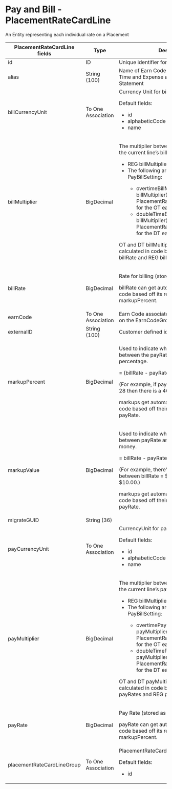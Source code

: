 # Pay and Bill - PlacementRateCardLine

An Entity representing each individual rate on a Placement


<table>
    <colgroup>
        <col width="20%" />
        <col width="20%" />
        <col width="20%" />
        <col width="20%" />
        <col width="20%" />
    </colgroup>
    <thead>
        <tr class="header">
            <th>PlacementRateCardLine fields</th>
            <th>Type</th>
            <th>Description</th>
            <th>Not null</th>
            <th>Read-only</th>
        </tr>
    </thead>
    <tbody>
        <tr class="even">
            <td>id</td>
            <td>ID</td>
            <td>Unique identifier for this entity.</td>
            <td>X</td>
            <td>X</td>
        </tr>
        <tr class="odd">
            <td>alias</td>
            <td>String (100)</td>
            <td>Name of Earn Code that will be displayed in Time and Expense and on the Invoice Statement</td>
            <td>X</td>
            <td></td>
        </tr>
        <tr class="even">
            <td>billCurrencyUnit</td>
            <td>To One Association</td>
            <td>Currency Unit for billing
                <p>Default fields:</p>
                <ul>
                    <li>id</li>
                    <li>alphabeticCode</li>
                    <li>name</li>
                </ul>                
            </td>
            <td></td>
            <td></td>
        </tr>
        <tr class="odd">
            <td>billMultiplier</td>
            <td>BigDecimal</td>
            <td>
                <p>The multiplier between the REG billRate and the current line’s billRate.</p>
                <ul>
                    <li>REG billMultiplier is always 1 (read only)</li>
                    <li>The following are defaulted from PayBillSetting:</li>
                        <ul>
                            <li>overtimeBillMultiplier (OT billMultiplier) - Set on PlacementRateCardLine.billMultiplier for the OT earnCode</li>
                            <li>doubleTimeBillMultiplier (DT billMultiplier) - Set on PlacementRateCardLine.billMultiplier for the DT earnCode</li>
                        </ul>
                </ul>
                <p>OT and DT billMultipliers get automatically calculated in code based off their respective billRate and REG billRate.</p>
            </td>
            <td></td>
            <td></td>
        </tr>
        <tr class="even">
            <td>billRate</td>
            <td>BigDecimal</td>
            <td>
                <p>Rate for billing (stored as an hourly rate).</p>
                <p>billRate can get automatically calculated in code based off its respective payRate and markupPercent.</p>
            </td>
            <td>X</td>
            <td></td>
        </tr>
        <tr class="odd">
            <td>earnCode</td>
            <td>To One Association</td>
            <td>Earn Code associated with the line, based on the EarnCodeGroup </td>
            <td>X</td>
            <td></td>
        </tr>
        <tr class="even">
            <td>externalID</td>
            <td>String (100)</td>
            <td>Customer defined identifier</td>
            <td></td>
            <td></td>
        </tr>
        <tr class="odd">
            <td>markupPercent</td>
            <td>BigDecimal</td>
            <td>
                <p>Used to indicate what the difference is between the payRate and billRate as a percentage.</p>
                <p>= (billRate - payRate) / payRate</p>
                <p>(For example, if payRate = 20 and billRate = 28 then there is a 40% markup.)</p>
                <p>markups get automatically calculated in code based off their respective billRate and payRate.</p>
            </td>
            <td></td>
            <td></td>
        </tr>
        <tr class="even">
            <td>markupValue</td>
            <td>BigDecimal</td>
            <td>
                <p>Used to indicate what the difference is between payRate and billRate displayed as money.</p>
                <p>= billRate - payRate</p>
                <p>(For example, there's a $10.00 difference between billRate = $20.00 and payRate = $10.00.)</p>
                <p>markups get automatically calculated in code based off their respective billRate and payRate.</p>
            </td>
            <td></td>
            <td>X</td>
        </tr>
        <tr class="odd">
            <td>migrateGUID</td>
            <td>String (36)</td>
            <td></td>
            <td></td>
            <td></td>
        </tr>
        <tr class="even">
            <td>payCurrencyUnit</td>
            <td>To One Association</td>
            <td>CurrencyUnit for payroll
                <p>Default fields:</p>
                <ul>
                    <li>id</li>
                    <li>alphabeticCode</li>
                    <li>name</li>
                </ul>                
            </td>
            <td></td>
            <td></td>
        </tr>
        <tr class="odd">
            <td>payMultiplier</td>
            <td>BigDecimal</td>
            <td>
            <p>The multiplier between the REG payRate and the current line’s payRate.</p>
                <ul>
                    <li>REG billMultiplier is always 1 (read only)</li>
                    <li>The following are defaulted from PayBillSetting:</li>
                        <ul>
                            <li>overtimePayMultiplier (OT payMultiplier) - Set on PlacementRateCardLine.payMultiplier  for the OT earnCode</li>
                            <li>doubleTimePayMultiplier (DT payMultiplier) - Set on PlacementRateCardLine.payMultiplier  for the DT earnCode</li>
                        </ul>
                </ul>
                <p>OT and DT payMultipliers get automatically calculated in code based off their respective payRates and REG payRate.</p>
            <td></td>
            <td></td>
        </tr>
        <tr class="even">
            <td>payRate</td>
            <td>BigDecimal</td>
            <td>
                <p>Pay Rate (stored as an hourly rate).</p>
                <p>payRate can get automatically calculated in code based off its respective billRate and markupPercent.</p>
            </td>
            <td>X</td>
            <td></td>
        </tr>
        <tr class="odd">
            <td>placementRateCardLineGroup</td>
            <td>To One Association</td>
            <td>PlacementRateCardLineGroup
                <p>Default fields:</p>
                <ul>
                    <li>id</li>
                </ul>                              
            </td>
            <td></td>
            <td></td>
        </tr>
    </tbody>
</table>
